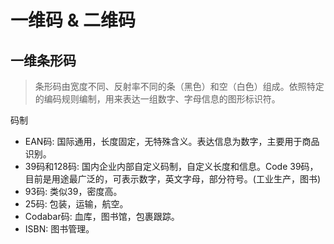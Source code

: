 # 一维码 & 二维码

## 一维条形码

> 条形码由宽度不同、反射率不同的条（黑色）和空（白色）组成。依照特定的编码规则编制，用来表达一组数字、字母信息的图形标识符。

码制

* EAN码: 国际通用，长度固定，无特殊含义。表达信息为数字，主要用于商品识别。
* 39码和128码: 国内企业内部自定义码制，自定义长度和信息。Code 39码，目前是用途最广泛的，可表示数字，英文字母，部分符号。(工业生产，图书)
* 93码: 类似39，密度高。
* 25码: 包装，运输，航空。
* Codabar码: 血库，图书馆，包裹跟踪。
* ISBN: 图书管理。
